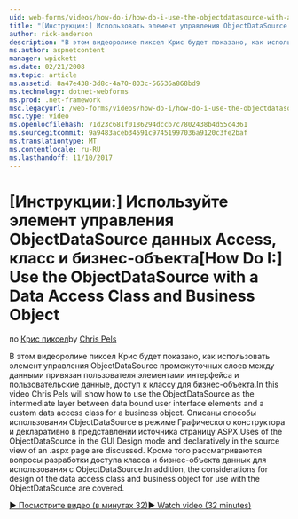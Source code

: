 ```yaml
---
uid: web-forms/videos/how-do-i/how-do-i-use-the-objectdatasource-with-a-data-access-class-and-business-object
title: "[Инструкции:] Использовать элемент управления ObjectDataSource с данных Access, класс и бизнес-объекта | Документы Microsoft"
author: rick-anderson
description: "В этом видеоролике пиксел Крис будет показано, как использовать элемент управления ObjectDataSource как промежуточный слой между элементами интерфейса пользователя с привязкой к данным и пользовательские данные...."
ms.author: aspnetcontent
manager: wpickett
ms.date: 02/21/2008
ms.topic: article
ms.assetid: 8a47e438-3d8c-4a70-803c-56536a868bd9
ms.technology: dotnet-webforms
ms.prod: .net-framework
msc.legacyurl: /web-forms/videos/how-do-i/how-do-i-use-the-objectdatasource-with-a-data-access-class-and-business-object
msc.type: video
ms.openlocfilehash: 71d23c681f0186294dccb7c7802438b4d55c4361
ms.sourcegitcommit: 9a9483aceb34591c97451997036a9120c3fe2baf
ms.translationtype: MT
ms.contentlocale: ru-RU
ms.lasthandoff: 11/10/2017
---
```

<a name="how-do-i-use-the-objectdatasource-with-a-data-access-class-and-business-object"></a><span data-ttu-id="f876a-103">[Инструкции:] Используйте элемент управления ObjectDataSource данных Access, класс и бизнес-объекта</span><span class="sxs-lookup"><span data-stu-id="f876a-103">[How Do I:] Use the ObjectDataSource with a Data Access Class and Business Object</span></span>
====================
<span data-ttu-id="f876a-104">по [Крис пиксел](https://twitter.com/chrispels)</span><span class="sxs-lookup"><span data-stu-id="f876a-104">by [Chris Pels](https://twitter.com/chrispels)</span></span>

<span data-ttu-id="f876a-105">В этом видеоролике пиксел Крис будет показано, как использовать элемент управления ObjectDataSource промежуточных слоев между данными привязан пользователя элементами интерфейса и пользовательские данные, доступ к классу для бизнес-объекта.</span><span class="sxs-lookup"><span data-stu-id="f876a-105">In this video Chris Pels will show how to use the ObjectDataSource as the intermediate layer between data bound user interface elements and a custom data access class for a business object.</span></span> <span data-ttu-id="f876a-106">Описаны способы использования ObjectDataSource в режиме Графического конструктора и декларативно в представлении источника страницу ASPX.</span><span class="sxs-lookup"><span data-stu-id="f876a-106">Uses of the ObjectDataSource in the GUI Design mode and declaratively in the source view of an .aspx page are discussed.</span></span> <span data-ttu-id="f876a-107">Кроме того рассматриваются вопросы разработки доступа класса и бизнес-объекта данных для использования с ObjectDataSource.</span><span class="sxs-lookup"><span data-stu-id="f876a-107">In addition, the considerations for design of the data access class and business object for use with the ObjectDataSource are covered.</span></span>

[<span data-ttu-id="f876a-108">&#9654; Посмотрите видео (в минутах 32)</span><span class="sxs-lookup"><span data-stu-id="f876a-108">&#9654; Watch video (32 minutes)</span></span>](https://channel9.msdn.com/Blogs/ASP-NET-Site-Videos/how-do-i-use-the-objectdatasource-with-a-data-access-class-and-business-object)
